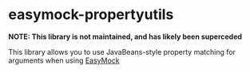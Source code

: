 # easymock-propertyutils

**NOTE: This library is not maintained, and has likely been superceded**

This library allows you to use JavaBeans-style property matching for arguments when using [EasyMock](http://easymock.org)

